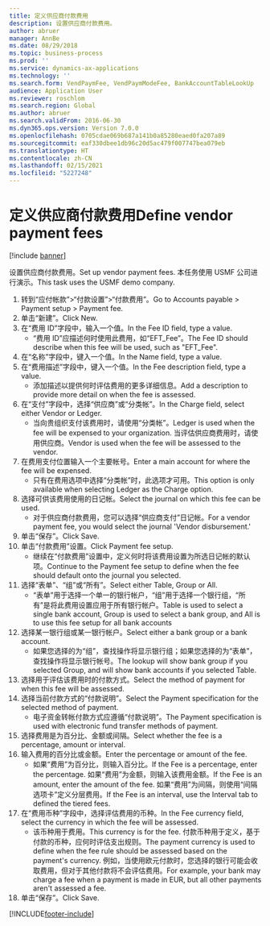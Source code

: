 ```yaml
---
title: 定义供应商付款费用
description: 设置供应商付款费用。
author: abruer
manager: AnnBe
ms.date: 08/29/2018
ms.topic: business-process
ms.prod: ''
ms.service: dynamics-ax-applications
ms.technology: ''
ms.search.form: VendPaymFee, VendPaymModeFee, BankAccountTableLookUp
audience: Application User
ms.reviewer: roschlom
ms.search.region: Global
ms.author: abruer
ms.search.validFrom: 2016-06-30
ms.dyn365.ops.version: Version 7.0.0
ms.openlocfilehash: 0705cdae069b687a141b0a85280eaed0fa207a89
ms.sourcegitcommit: eaf330dbee1db96c20d5ac479f007747bea079eb
ms.translationtype: HT
ms.contentlocale: zh-CN
ms.lasthandoff: 02/15/2021
ms.locfileid: "5227248"
---
```

# <a name="define-vendor-payment-fees"></a><span data-ttu-id="9bfc3-103">定义供应商付款费用</span><span class="sxs-lookup"><span data-stu-id="9bfc3-103">Define vendor payment fees</span></span>

[!include [banner](../../includes/banner.md)]

<span data-ttu-id="9bfc3-104">设置供应商付款费用。</span><span class="sxs-lookup"><span data-stu-id="9bfc3-104">Set up vendor payment fees.</span></span> <span data-ttu-id="9bfc3-105">本任务使用 USMF 公司进行演示。</span><span class="sxs-lookup"><span data-stu-id="9bfc3-105">This task uses the USMF demo company.</span></span>

1. <span data-ttu-id="9bfc3-106">转到“应付帐款”>“付款设置”>“付款费用”。</span><span class="sxs-lookup"><span data-stu-id="9bfc3-106">Go to Accounts payable > Payment setup > Payment fee.</span></span>
2. <span data-ttu-id="9bfc3-107">单击“新建”。</span><span class="sxs-lookup"><span data-stu-id="9bfc3-107">Click New.</span></span>
3. <span data-ttu-id="9bfc3-108">在“费用 ID”字段中，输入一个值。</span><span class="sxs-lookup"><span data-stu-id="9bfc3-108">In the Fee ID field, type a value.</span></span>
    * <span data-ttu-id="9bfc3-109">“费用 ID”应描述何时使用此费用，如“EFT_Fee”。</span><span class="sxs-lookup"><span data-stu-id="9bfc3-109">The Fee ID should describe when this fee will be used, such as "EFT_Fee".</span></span>  
4. <span data-ttu-id="9bfc3-110">在“名称”字段中，键入一个值。</span><span class="sxs-lookup"><span data-stu-id="9bfc3-110">In the Name field, type a value.</span></span>
5. <span data-ttu-id="9bfc3-111">在“费用描述”字段中，键入一个值。</span><span class="sxs-lookup"><span data-stu-id="9bfc3-111">In the Fee description field, type a value.</span></span>
    * <span data-ttu-id="9bfc3-112">添加描述以提供何时评估费用的更多详细信息。</span><span class="sxs-lookup"><span data-stu-id="9bfc3-112">Add a description to provide more detail on when the fee is assessed.</span></span>  
6. <span data-ttu-id="9bfc3-113">在“支付”字段中，选择“供应商”或“分类帐”。</span><span class="sxs-lookup"><span data-stu-id="9bfc3-113">In the Charge field, select either Vendor or Ledger.</span></span>
    * <span data-ttu-id="9bfc3-114">当向贵组织支付该费用时，请使用“分类帐”。</span><span class="sxs-lookup"><span data-stu-id="9bfc3-114">Ledger is used when the fee will be expensed to your organization.</span></span>  <span data-ttu-id="9bfc3-115">当评估供应商费用时，请使用供应商。</span><span class="sxs-lookup"><span data-stu-id="9bfc3-115">Vendor is used when the fee will be assessed to the vendor.</span></span>  
7. <span data-ttu-id="9bfc3-116">在费用支付位置输入一个主要帐号。</span><span class="sxs-lookup"><span data-stu-id="9bfc3-116">Enter a main account for where the fee will be expensed.</span></span>
    * <span data-ttu-id="9bfc3-117">只有在费用选项中选择“分类帐”时，此选项才可用。</span><span class="sxs-lookup"><span data-stu-id="9bfc3-117">This option is only available when selecting Ledger as the Charge option.</span></span>  
8. <span data-ttu-id="9bfc3-118">选择可供该费用使用的日记帐。</span><span class="sxs-lookup"><span data-stu-id="9bfc3-118">Select the journal on which this fee can be used.</span></span> 
    * <span data-ttu-id="9bfc3-119">对于供应商付款费用，您可以选择“供应商支付”日记帐。</span><span class="sxs-lookup"><span data-stu-id="9bfc3-119">For a vendor payment fee, you would select the journal 'Vendor disbursement.'</span></span>  
9. <span data-ttu-id="9bfc3-120">单击“保存”。</span><span class="sxs-lookup"><span data-stu-id="9bfc3-120">Click Save.</span></span>
10. <span data-ttu-id="9bfc3-121">单击“付款费用”设置。</span><span class="sxs-lookup"><span data-stu-id="9bfc3-121">Click Payment fee setup.</span></span>
    * <span data-ttu-id="9bfc3-122">继续在“付款费用”设置中，定义何时将该费用设置为所选日记帐的默认项。</span><span class="sxs-lookup"><span data-stu-id="9bfc3-122">Continue to the Payment fee setup to define when the fee should default onto the journal you selected.</span></span>  
11. <span data-ttu-id="9bfc3-123">选择“表单”、“组”或“所有”。</span><span class="sxs-lookup"><span data-stu-id="9bfc3-123">Select either Table, Group or All.</span></span>
    * <span data-ttu-id="9bfc3-124">“表单”用于选择一个单一的银行帐户，“组”用于选择一个银行组，“所有”是将此费用设置应用于所有银行帐户。</span><span class="sxs-lookup"><span data-stu-id="9bfc3-124">Table is used to select a single bank account, Group is used to select a bank group, and All is to use this fee setup for all bank accounts</span></span>  
12. <span data-ttu-id="9bfc3-125">选择某一银行组或某一银行帐户。</span><span class="sxs-lookup"><span data-stu-id="9bfc3-125">Select either a bank group or a bank account.</span></span>
    * <span data-ttu-id="9bfc3-126">如果您选择的为“组”，查找操作将显示银行组；如果您选择的为“表单”，查找操作将显示银行帐号。</span><span class="sxs-lookup"><span data-stu-id="9bfc3-126">The lookup will show bank group if you selected Group, and will show bank accounts if you selected Table.</span></span>  
13. <span data-ttu-id="9bfc3-127">选择用于评估该费用时的付款方式。</span><span class="sxs-lookup"><span data-stu-id="9bfc3-127">Select the method of payment for when this fee will be assessed.</span></span>
14. <span data-ttu-id="9bfc3-128">选择当前付款方式的“付款说明”。</span><span class="sxs-lookup"><span data-stu-id="9bfc3-128">Select the Payment specification for the selected method of payment.</span></span>
    * <span data-ttu-id="9bfc3-129">电子资金转帐付款方式应遵循“付款说明”。</span><span class="sxs-lookup"><span data-stu-id="9bfc3-129">The Payment specification is used with electronic fund transfer methods of payment.</span></span>  
15. <span data-ttu-id="9bfc3-130">选择费用是为百分比、金额或间隔。</span><span class="sxs-lookup"><span data-stu-id="9bfc3-130">Select whether the fee is a percentage, amount or interval.</span></span>
16. <span data-ttu-id="9bfc3-131">输入费用的百分比或金额。</span><span class="sxs-lookup"><span data-stu-id="9bfc3-131">Enter the percentage or amount of the fee.</span></span>
    * <span data-ttu-id="9bfc3-132">如果“费用”为百分比，则输入百分比。</span><span class="sxs-lookup"><span data-stu-id="9bfc3-132">If the Fee is a percentage, enter the percentage.</span></span> <span data-ttu-id="9bfc3-133">如果“费用”为金额，则输入该费用金额。</span><span class="sxs-lookup"><span data-stu-id="9bfc3-133">If the Fee is an amount, enter the amount of the fee.</span></span> <span data-ttu-id="9bfc3-134">如果“费用”为间隔，则使用“间隔选项卡”定义分层费用。</span><span class="sxs-lookup"><span data-stu-id="9bfc3-134">If the Fee is an interval, use the Interval tab to defined the tiered fees.</span></span>  
17. <span data-ttu-id="9bfc3-135">在“费用币种”字段中，选择评估费用的币种。</span><span class="sxs-lookup"><span data-stu-id="9bfc3-135">In the Fee currency field, select the currency in which the fee will be assessed.</span></span>
    * <span data-ttu-id="9bfc3-136">该币种用于费用。</span><span class="sxs-lookup"><span data-stu-id="9bfc3-136">This currency is for the fee.</span></span> <span data-ttu-id="9bfc3-137">付款币种用于定义，基于付款的币种，应何时评估支出规则。</span><span class="sxs-lookup"><span data-stu-id="9bfc3-137">The payment currency is used to define when the fee rule should be assessed based on the payment's currency.</span></span> <span data-ttu-id="9bfc3-138">例如，当使用欧元付款时，您选择的银行可能会收取费用，但对于其他付款将不会评估费用。</span><span class="sxs-lookup"><span data-stu-id="9bfc3-138">For example, your bank may charge a fee when a payment is made in EUR, but all other payments aren't assessed a fee.</span></span>  
18. <span data-ttu-id="9bfc3-139">单击“保存”。</span><span class="sxs-lookup"><span data-stu-id="9bfc3-139">Click Save.</span></span>



[!INCLUDE[footer-include](../../../includes/footer-banner.md)]